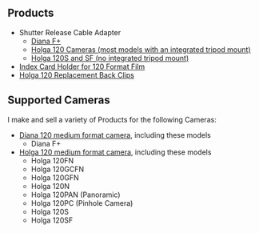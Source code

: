 ## Products

- Shutter Release Cable Adapter
  - [Diana F+](diana-f+-adapter)
  - [Holga 120 Cameras (most models with an integrated tripod mount)](holga-120-adapter)
  - [Holga 120S and SF (no integrated tripod mount)](holga-120s-adapter)
- [Index Card Holder for 120 Format Film](index-card-holder)
- [Holga 120 Replacement Back Clips](holga-120-back-clips)

## Supported Cameras
I make and sell a variety of Products for the following Cameras:

- [Diana 120 medium format camera](https://en.wikipedia.org/wiki/Diana_(camera)), including these models
  - Diana F+
- [Holga 120 medium format camera](https://en.wikipedia.org/wiki/Holga), including these models
  - Holga 120FN
  - Holga 120GCFN
  - Holga 120GFN
  - Holga 120N
  - Holga 120PAN (Panoramic)
  - Holga 120PC (Pinhole Camera)
  - Holga 120S
  - Holga 120SF
